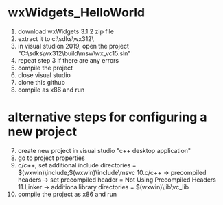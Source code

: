 # wxWidgets_HelloWorld


1. download wxWidgets 3.1.2 zip file
2. extract it to c:\sdks\wx312\
3. in visual studion 2019, open the project "C:\sdks\wx312\build\msw\wx_vc15.sln"
4. repeat step 3 if there are any errors
5. compile the project
6. close visual studio
7. clone this github
8. compile as x86 and run


# alternative steps for configuring a new project


7. create new project in visual studio "c++ desktop application"
8. go to project properties
9. c/c++, set additional include directories = $(wxwin)\include;$(wxwin)\include\msvc
10.c/c++ -> precompiled headers -> set precompiled header = Not Using Precompiled Headers
11.Linker -> additionallibrary directories = $(wxwin)\lib\vc_lib
12. compile the project as x86 and run
